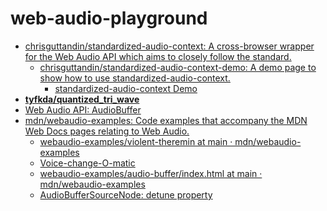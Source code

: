 web-audio-playground
====================
- [chrisguttandin/standardized-audio-context: A cross-browser wrapper for the Web Audio API which aims to closely follow the standard.](https://github.com/chrisguttandin/standardized-audio-context)
  - [chrisguttandin/standardized-audio-context-demo: A demo page to show how to use standardized-audio-context.](https://github.com/chrisguttandin/standardized-audio-context-demo)
    - [standardized-audio-context Demo](https://chrisguttandin.github.io/standardized-audio-context-demo/)
- [**tyfkda/quantized_tri_wave**](https://github.com/tyfkda/quantized_tri_wave)
- [Web Audio API: AudioBuffer](https://mdn.github.io/webaudio-examples/audio-buffer/)
- [mdn/webaudio-examples: Code examples that accompany the MDN Web Docs pages relating to Web Audio.](https://github.com/mdn/webaudio-examples)
  - [webaudio-examples/violent-theremin at main · mdn/webaudio-examples](https://github.com/mdn/webaudio-examples/tree/main/violent-theremin)
  - [Voice-change-O-matic](https://mdn.github.io/webaudio-examples/voice-change-o-matic/)
  - [webaudio-examples/audio-buffer/index.html at main · mdn/webaudio-examples](https://github.com/mdn/webaudio-examples/blob/main/audio-buffer/index.html)
  - [AudioBufferSourceNode: detune property](https://developer.mozilla.org/en-US/docs/Web/API/AudioBufferSourceNode/detune)
